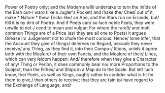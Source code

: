 Power of Poetry only; and the Moderns will/
undertake to turn the Inſide of the Earh out-/
ward (like a Jugler's Pocket) and ſhake the/
Chesſ out of it, make * Nature * ſhew Tricks like/
an Ape, and the Stars run on Errands; but/
ſtill it is by dint of Poetry.  And if Poets can/
so ſuch noble Feats, they were unwiſe to deſ-/
cend to mean and vulgar\: For where the rareſt/
and moſt common Things are of a Price (as/
they are all one to Poets) it argues Diſease in/
Judgement not to chuſe the most curious. Hence/
ſome infer, that the Account they give of things/
deſerves no Regard, becauſe they never receive/
any Thing, as they find it, into their Compo-/
ſitions, unleſs it agree both with the Meaſure/
of their own Fancis, and the Meaſure of their/
Lines, which can very ſeldom happen: And/
therefore when they give a Character of any/
Thing or Perſon, it does commonly bear no/
more Proportions to the Subject, than the Fiſhes/
and Ships in a Map do to the Scale.  But let/
ſuch know, that Poets, as well as Kings, ought/
rather to conſider what is fit for them to give,/
than others to receive; that they are fain to/
have regard to the Exchange of Language, and/

